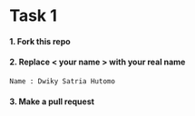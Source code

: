 # Task 1

#### 1. Fork this repo

#### 2. Replace < your name > with your real name

```
Name : Dwiky Satria Hutomo  
```

#### 3. Make a pull request
